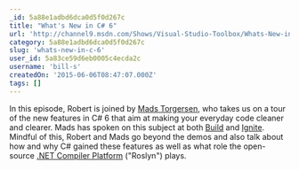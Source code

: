 ```yaml
---
_id: 5a88e1adbd6dca0d5f0d267c
title: "What's New in C# 6"
url: 'http://channel9.msdn.com/Shows/Visual-Studio-Toolbox/Whats-New-in-C-6'
category: 5a88e1adbd6dca0d5f0d267c
slug: 'whats-new-in-c-6'
user_id: 5a83ce59d6eb0005c4ecda2c
username: 'bill-s'
createdOn: '2015-06-06T08:47:07.000Z'
tags: []
---
```


In this episode, Robert is joined by <a href="https://twitter.com/MadsTorgersen">Mads Torgersen</a>, who takes us on a tour of the new features in C# 6 that aim at making your everyday code cleaner and clearer. Mads has spoken on this subject at both <a href="http://channel9.msdn.com/Events/Build/2015/3-711">Build</a> and <a href="http://channel9.msdn.com/Events/Ignite/2015/BRK3700">Ignite</a>. Mindful of this, Robert and Mads go beyond the demos and also talk about how and why C# gained these features as well as what role the open-source <a href="https://github.com/dotnet/roslyn">.NET Compiler Platform</a> ("Roslyn") plays.

